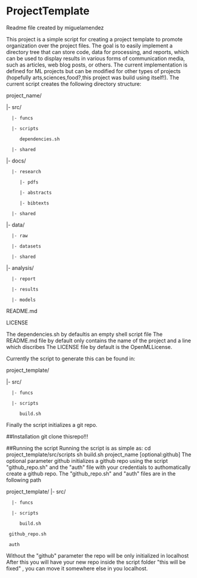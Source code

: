 # ProjectTemplate

Readme file created by miguelamendez

This project is a simple script for creating a project template to promote organization over the project files. The goal is to easily implement a directory tree that can store code, data for processing, and reports, which can be used to display results in various forms of communication media, such as articles, web blog posts, or others. The current implementation is defined for ML projects but can be modified for other types of projects (hopefully arts,sciences,food?,this project was build using itself!).
The current script creates the following directory structure:

project_name/

   |- src/

      |- funcs

      |- scripts

         dependencies.sh

      |- shared

   |- docs/

      |- research

         |- pdfs

         |- abstracts

         |- bibtexts

      |- shared

   |- data/

      |- raw

      |- datasets

      |- shared

   |- analysis/

      |- report

      |- results

      |- models

   README.md

   LICENSE     

The dependencies.sh by defaultis an empty shell script file
The README.md file by default only contains the name of the project and a line which discribes
The LICENSE file by default is the OpenMLLicense.

Currently the script to generate this can be found in:

project_template/

   |- src/

      |- funcs

      |- scripts

         build.sh

Finally the script initializes a git repo.

##Installation
git clone thisrepo!!!

##Running the script
Running the script is as simple as:
cd project_template/src/scripts
sh build.sh project_name [optional:github]
The optional parameter github initializes a github repo  using the script "github_repo.sh" and the "auth" file with your credentials to authomatically create a github repo.
The "github_repo.sh" and "auth" files are in the following path

project_template/
   |- src/

      |- funcs

      |- scripts

         build.sh

	 github_repo.sh

	 auth

Without the "github" parameter the repo will be only initialized in localhost
After this you will have your new repo inside the script folder "this will be fixed" , you can move it somewhere else in you localhost.

